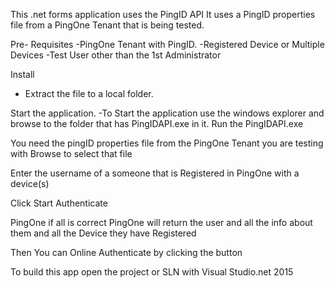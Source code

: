 ﻿This .net forms application uses the PingID API
It uses a PingID properties file from a PingOne Tenant that is being tested. 

Pre- Requisites 
-PingOne Tenant with PingID. 
-Registered Device or Multiple Devices
-Test User other than the 1st Administrator

Install
- Extract the file to a local folder. 

Start the application. 
-To Start the application use the windows explorer and browse to the folder that has PingIDAPI.exe in it.
Run the PingIDAPI.exe 

You need the pingID properties file from the PingOne Tenant you are testing with
Browse to select that file

Enter the username of a someone that is Registered in PingOne with a device(s)

Click Start Authenticate

PingOne if all is correct PingOne will return the user and all the info about them and all the Device they have Registered

Then You can Online Authenticate by clicking the button

To build this app open the project or SLN with Visual Studio.net 2015


